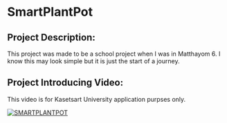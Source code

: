 # SmartPlantPot

## Project Description:
This project was made to be a school project when I was in Matthayom 6.
I know this may look simple but it is just the start of a journey.

## Project Introducing Video:
This video is for Kasetsart University application purpses only.

[![SMARTPLANTPOT](https://img.youtube.com/vi/Ps4wdREnl7w/0.jpg)](https://www.youtube.com/watch?v=Ps4wdREnl7w)
